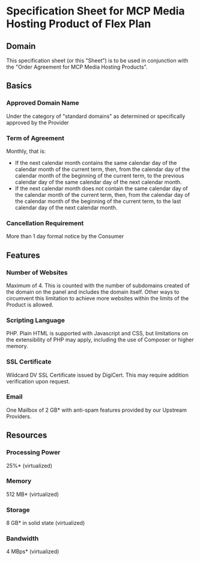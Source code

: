 # Specification Sheet for MCP Media Hosting Product of Flex Plan
## Domain
This specification sheet (or this "Sheet") is to be used in conjunction with the "Order Agreement for MCP Media Hosting Products".
## Basics
### Approved Domain Name
Under the category of "standard domains" as determined or specifically approved by the Provider
### Term of Agreement
Monthly, that is:
- If the next calendar month contains the same calendar day of the calendar month of the current term, then, from the calendar day of the calendar month of the beginning of the current term, to the previous calendar day of the same calendar day of the next calendar month.
- If the next calendar month does not contain the same calendar day of the calendar month of the current term, then, from the calendar day of the calendar month of the beginning of the current term, to the last calendar day of the next calendar month.
### Cancellation Requirement
More than 1 day formal notice by the Consumer
## Features
### Number of Websites
Maximum of 4. This is counted with the number of subdomains created of the domain on the panel and includes the domain itself. Other ways to circumvent this limitation to achieve more websites within the limits of the Product is allowed.
### Scripting Language
PHP. Plain HTML is supported with Javascript and CSS, but limitations on the extensibility of PHP may apply, including the use of Composer or higher memory.
### SSL Certificate
Wildcard DV SSL Certificate issued by DigiCert. This may require addition verification upon request.
### Email
One Mailbox of 2 GB* with anti-spam features provided by our Upstream Providers.
## Resources
### Processing Power
25%* (virtualized)
### Memory
512 MB* (virtualized)
### Storage
8 GB* in solid state (virtualized)
### Bandwidth
4 MBps* (virtualized)